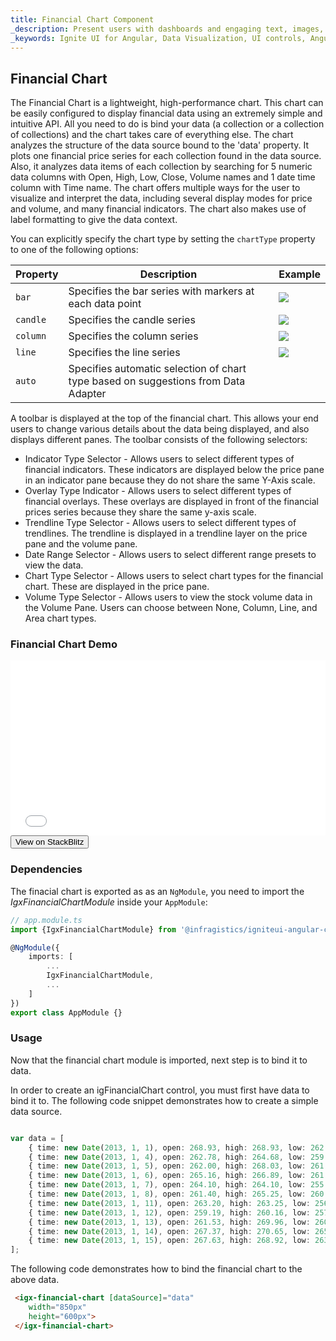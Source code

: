 ```yaml
---
title: Financial Chart Component
_description: Present users with dashboards and engaging text, images, icons or buttons as an entry point for detailed information with Ignite UI for Angular Financial Chart component.
_keywords: Ignite UI for Angular, Data Visualization, UI controls, Angular widgets, web widgets, UI widgets, Angular, Native Angular Components Suite, Native Angular Controls, Native Angular Components Library, Angular Chart component, Angular Financial Chart component, Angular Chart controls, Angular Financial Chart controls, Data Visualization
---
```

## Financial Chart 

The Financial Chart is a lightweight, high-performance chart. This chart can be easily configured to display financial data using an extremely simple and intuitive API. All you need to do is bind your data (a collection or a collection of collections) and the chart takes care of everything else. The chart analyzes the structure of the data source bound to the 'data' property. It plots one financial price series for each collection found in the data source. Also, it analyzes data items of each collection by searching for 5 numeric data columns with Open, High, Low, Close, Volume names and 1 date time column with Time name. The chart offers multiple ways for the user to visualize and interpret the data, including several display modes for price and volume, and many financial indicators. The chart also makes use of label formatting to give the data context. 

You can explicitly specify the chart type by setting the `chartType` property to one of the following options: 
    
Property|Description|Example
---|---|---
`bar`|Specifies the bar series with markers at each data point|![](/images/financial_chart_bar.png)
`candle`|Specifies the candle series|![](/images/financial_chart_candle.png)
`column`|Specifies the column series|![](/images/financial_chart_column.png)
`line`|Specifies the line series|![](/images/financial_chart_line.png)
`auto`|Specifies automatic selection of chart type based on suggestions from Data Adapter

A toolbar is displayed at the top of the financial chart. This allows your end users to change various details about the data being displayed, and also displays different panes. The toolbar consists of the following selectors:
- Indicator Type Selector - Allows users to select different types of financial indicators. These indicators are displayed below the price pane in an indicator pane because they do not share the same Y-Axis scale.
- Overlay Type Indicator - Allows users to select different types of financial overlays. These overlays are displayed in front of the financial prices series because they share the same y-axis scale.
- Trendline Type Selector - Allows users to select different types of trendlines. The trendline is displayed in a trendline layer on the price pane and the volume pane.
- Date Range Selector - Allows users to select different range presets to view the data.
- Chart Type Selector - Allows users to select chart types for the financial chart. These are displayed in the price pane.
- Volume Type Selector -  Allows users to view the stock volume data in the Volume Pane. Users can choose between None, Column, Line, and Area chart types.

<div class="divider"></div>

### Financial Chart Demo

<div class="sample-container" style="height: 280px">
    <iframe id="financial-chart-overview-sample-iframe" src='{environment:demosBaseUrl}/financial-chart-overview-sample' width="100%" height="100%" seamless frameBorder="0" onload="onSampleIframeContentLoaded(this);"></iframe>
</div>
<div>
    <button data-localize="stackblitz" class="stackblitz-btn"   data-iframe-id="financial-chart-overview-sample-iframe" data-demos-base-url="{environment:demosBaseUrl}">View on StackBlitz
    </button>
</div>

<div class="divider--half"></div>

### Dependencies

The finacial chart is exported as as an `NgModule`, you need to import the _IgxFinancialChartModule_ inside your `AppModule`:

```typescript
// app.module.ts
import {IgxFinancialChartModule} from '@infragistics/igniteui-angular-charts/ES5/ig-financialchart-module'

@NgModule({
    imports: [
        ...
        IgxFinancialChartModule,
        ...
    ]
})
export class AppModule {}
```

<div class="divider--half"></div>

### Usage

Now that the financial chart module is imported, next step is to bind it to data.

In order to create an igFinancialChart control, you must first have data to bind it to. The following code snippet demonstrates how to create a simple data source. 

```typescript

var data = [
	{ time: new Date(2013, 1, 1), open: 268.93, high: 268.93, low: 262.80, close: 265.00, volume: 6118146 },
	{ time: new Date(2013, 1, 4), open: 262.78, high: 264.68, low: 259.07, close: 259.98, volume: 3723793 },
	{ time: new Date(2013, 1, 5), open: 262.00, high: 268.03, low: 261.46, close: 266.89, volume: 4013780 },
	{ time: new Date(2013, 1, 6), open: 265.16, high: 266.89, low: 261.11, close: 262.22, volume: 2772204 },
	{ time: new Date(2013, 1, 7), open: 264.10, high: 264.10, low: 255.11, close: 260.23, volume: 3977065 },
	{ time: new Date(2013, 1, 8), open: 261.40, high: 265.25, low: 260.56, close: 261.95, volume: 3879628 },
	{ time: new Date(2013, 1, 11), open: 263.20, high: 263.25, low: 256.60, close: 257.21, volume: 3407457 },
	{ time: new Date(2013, 1, 12), open: 259.19, high: 260.16, low: 257.00, close: 258.70, volume: 2944730 },
	{ time: new Date(2013, 1, 13), open: 261.53, high: 269.96, low: 260.30, close: 269.47, volume: 5295786 },
	{ time: new Date(2013, 1, 14), open: 267.37, high: 270.65, low: 265.40, close: 269.24, volume: 3464080 },
	{ time: new Date(2013, 1, 15), open: 267.63, high: 268.92, low: 263.11, close: 265.09, volume: 3981233 }
];

```

The following code demonstrates how to bind the financial chart to the above data. 

```html 
 <igx-financial-chart [dataSource]="data" 
    width="850px"
    height="600px">
 </igx-financial-chart>
```


